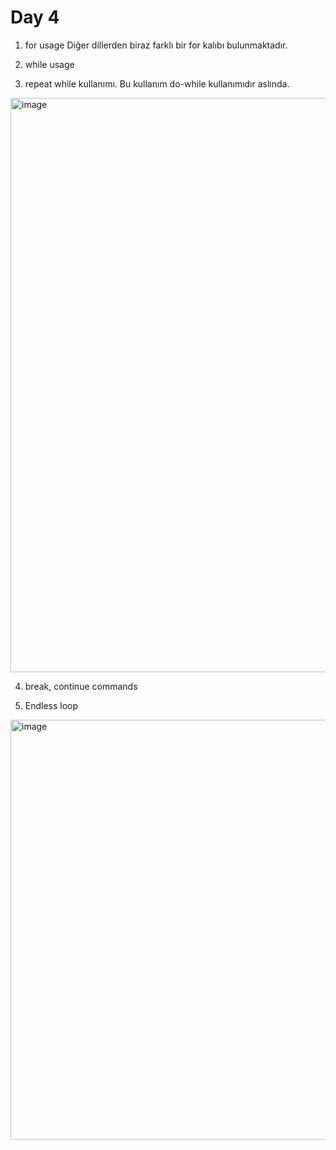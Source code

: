 # Day 4

1. for usage
Diğer dillerden biraz farklı bir for kalıbı bulunmaktadır.

2. while usage

3. repeat while kullanımı. Bu kullanım do-while kullanımıdır aslında.

<img width="919" alt="image" src="https://user-images.githubusercontent.com/56068905/187522833-7cb405cc-51e4-441b-8b63-f5ba56de7a96.png">

4. break, continue commands

5. Endless loop

<img width="672" alt="image" src="https://user-images.githubusercontent.com/56068905/187525865-8640bbb5-a772-48e1-9f79-728b6cc8ad72.png">
